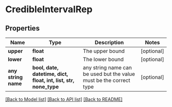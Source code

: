 # CredibleIntervalRep


## Properties
Name | Type | Description | Notes
------------ | ------------- | ------------- | -------------
**upper** | **float** | The upper bound | [optional] 
**lower** | **float** | The lower bound | [optional] 
**any string name** | **bool, date, datetime, dict, float, int, list, str, none_type** | any string name can be used but the value must be the correct type | [optional]

[[Back to Model list]](../README.md#documentation-for-models) [[Back to API list]](../README.md#documentation-for-api-endpoints) [[Back to README]](../README.md)


